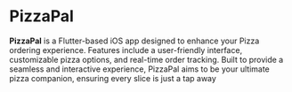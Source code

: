 # PizzaPal

**PizzaPal** is a Flutter-based iOS app designed to enhance your Pizza ordering experience. Features include a user-friendly interface, customizable pizza options, and real-time order tracking. Built to provide a seamless and interactive experience, PizzaPal aims to be your ultimate pizza companion, ensuring every slice is just a tap away
